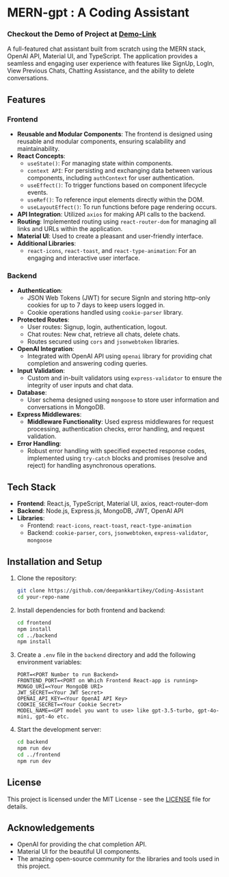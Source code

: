 # MERN-gpt : A Coding Assistant

### Checkout the Demo of Project at [Demo-Link](./Coding-Assistant_Demo.mp4)
  
A full-featured chat assistant built from scratch using the MERN stack, OpenAI API, Material UI, and TypeScript. The application provides a seamless and engaging user experience with features like SignUp, LogIn, View Previous Chats, Chatting Assistance, and the ability to delete conversations.

## Features

### Frontend
- **Reusable and Modular Components**: The frontend is designed using reusable and modular components, ensuring scalability and maintainability.
- **React Concepts**:
  - `useState()`: For managing state within components.
  - `context API`: For persisting and exchanging data between various components, including `authContext` for user authentication.
  - `useEffect()`: To trigger functions based on component lifecycle events.
  - `useRef()`: To reference input elements directly within the DOM.
  - `useLayoutEffect()`: To run functions before page rendering occurs.
- **API Integration**: Utilized `axios` for making API calls to the backend.
- **Routing**: Implemented routing using `react-router-dom` for managing all links and URLs within the application.
- **Material UI**: Used to create a pleasant and user-friendly interface.
- **Additional Libraries**:
  - `react-icons`, `react-toast`, and `react-type-animation`: For an engaging and interactive user interface.

### Backend
- **Authentication**:
  - JSON Web Tokens (JWT) for secure SignIn and storing http-only cookies for up to 7 days to keep users logged in.
  - Cookie operations handled using `cookie-parser` library.
- **Protected Routes**:
  - User routes: Signup, login, authentication, logout.
  - Chat routes: New chat, retrieve all chats, delete chats.
  - Routes secured using `cors` and `jsonwebtoken` libraries.
- **OpenAI Integration**: 
  - Integrated with OpenAI API using `openai` library for providing chat completion and answering coding queries.
- **Input Validation**:
  - Custom and in-built validators using `express-validator` to ensure the integrity of user inputs and chat data.
- **Database**:
  - User schema designed using `mongoose` to store user information and conversations in MongoDB.
- **Express Middlewares**:
  - **Middleware Functionality**: Used express middlewares for request processing, authentication checks, error handling, and request validation.
- **Error Handling**:
  - Robust error handling with specified expected response codes, implemented using `try-catch` blocks and promises (resolve and reject) for handling asynchronous operations.

## Tech Stack
- **Frontend**: React.js, TypeScript, Material UI, axios, react-router-dom
- **Backend**: Node.js, Express.js, MongoDB, JWT, OpenAI API
- **Libraries**: 
  - Frontend: `react-icons`, `react-toast`, `react-type-animation`
  - Backend: `cookie-parser`, `cors`, `jsonwebtoken`, `express-validator`, `mongoose`

## Installation and Setup
1. Clone the repository:
    ```bash
    git clone https://github.com/deepankkartikey/Coding-Assistant
    cd your-repo-name
    ```
2. Install dependencies for both frontend and backend:
    ```bash
    cd frontend
    npm install
    cd ../backend
    npm install
    ```
3. Create a `.env` file in the `backend` directory and add the following environment variables:
    ```env
    PORT=<PORT Number to run Backend>
    FRONTEND_PORT=<PORT on Which Frontend React-app is running>
    MONGO_URI=<Your MongoDB URI>
    JWT_SECRET=<Your JWT Secret>
    OPENAI_API_KEY=<Your OpenAI API Key>
    COOKIE_SECRET=<Your Cookie Secret>
    MODEL_NAME=<GPT model you want to use> like gpt-3.5-turbo, gpt-4o-mini, gpt-4o etc.
    ```
4. Start the development server:
    ```bash
    cd backend
    npm run dev
    cd ../frontend
    npm run dev
    ```

## License
This project is licensed under the MIT License - see the [LICENSE](LICENSE) file for details.

## Acknowledgements
- OpenAI for providing the chat completion API.
- Material UI for the beautiful UI components.
- The amazing open-source community for the libraries and tools used in this project.

